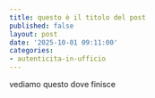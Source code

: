 ```yaml
---
title: questo è il titolo del post
published: false
layout: post
date: '2025-10-01 09:11:00'
categories:
- autenticita-in-ufficio
---
```

vediamo questo dove finisce
